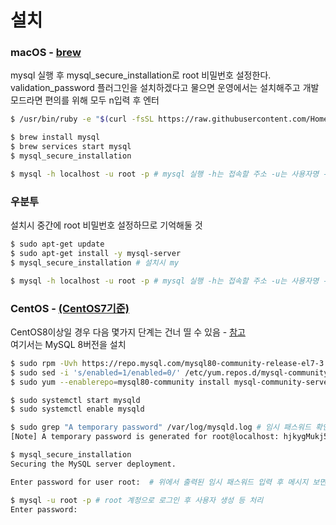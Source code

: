 # 설치

### macOS - [brew](https://brew.sh/index_ko)

mysql 실행 후 mysql_secure_installation로 root 비밀번호 설정한다.  
validation_password 플러그인을 설치하겠다고 물으면 운영에서는 설치해주고 개발모드라면 편의를 위해 모두 n입력 후 엔터
```bash
$ /usr/bin/ruby -e "$(curl -fsSL https://raw.githubusercontent.com/Homebrew/install/master/install)"

$ brew install mysql
$ brew services start mysql
$ mysql_secure_installation

$ mysql -h localhost -u root -p # mysql 실행 -h는 접속할 주소 -u는 사용자명 -p는 패스워드
```


### 우분투
설치시 중간에 root 비밀번호 설정하므로 기억해둘 것
```bash
$ sudo apt-get update
$ sudo apt-get install -y mysql-server
$ mysql_secure_installation # 설치시 my

$ mysql -h localhost -u root -p # mysql 실행 -h는 접속할 주소 -u는 사용자명 -p는 패스워드
```

### CentOS - [(CentOS7기준)](https://www.mysqltutorial.org/install-mysql-centos/)
CentOS8이상일 경우 다음 몇가지 단계는 건너 띨 수 있음 - [참고](https://info-lab.tistory.com/172)  
여기서는 MySQL 8버전을 설치
```bash
$ sudo rpm -Uvh https://repo.mysql.com/mysql80-community-release-el7-3.noarch.rpm
$ sudo sed -i 's/enabled=1/enabled=0/' /etc/yum.repos.d/mysql-community.repo
$ sudo yum --enablerepo=mysql80-community install mysql-community-server

$ sudo systemctl start mysqld
$ sudo systemctl enable mysqld

$ sudo grep "A temporary password" /var/log/mysqld.log # 임시 패스워드 확인
[Note] A temporary password is generated for root@localhost: hjkygMukj5+t783

$ mysql_secure_installation
Securing the MySQL server deployment.

Enter password for user root:  # 위에서 출력된 임시 패스워드 입력 후 메시지 보면서 상황에 맞게 y/n 입력

$ mysql -u root -p # root 계정으로 로그인 후 사용자 생성 등 처리
Enter password:
```
